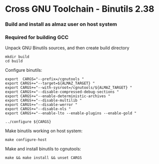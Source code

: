 # Cross GNU Toolchain - Binutils 2.38
### Build and install as almaz user on host system
### Required for building GCC

Unpack GNU Binutils sources, and then create build directory

```
mkdir build
cd build
``` 

Configure binutils:

```
export  CARGS="--prefix=/cgnutools "
export CARGS+="--target=${ALMAZ_TARGET} "
export CARGS+="--with-sysroot=/cgnutools/${ALMAZ_TARGET} "
export CARGS+="--disable-compressed-debug-sections "
export CARGS+="--enable-deterministic-archives "
export CARGS+="--disable-multilib "
export CARGS+="--disable-werror "
export CARGS+="--disable-nls "
export CARGS+="--enable-lto --enable-plugins --enable-gold "

../configure ${CARGS}
```

Make binutils working on host system:
```
make configure-host
```

Make and install binutils to cgnutools:
```
make && make install && unset CARGS
```
